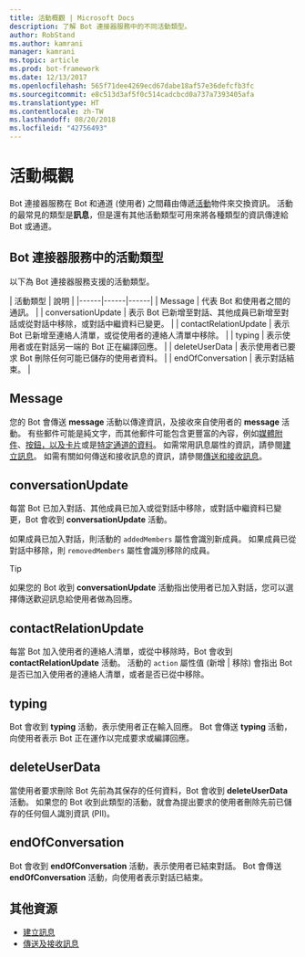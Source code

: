 ```yaml
---
title: 活動概觀 | Microsoft Docs
description: 了解 Bot 連接器服務中的不同活動類型。
author: RobStand
ms.author: kamrani
manager: kamrani
ms.topic: article
ms.prod: bot-framework
ms.date: 12/13/2017
ms.openlocfilehash: 565f71dee4269ecd67dabe18af57e36defcfb3fc
ms.sourcegitcommit: e8c513d3af5f0c514cadcbcd0a737a7393405afa
ms.translationtype: HT
ms.contentlocale: zh-TW
ms.lasthandoff: 08/20/2018
ms.locfileid: "42756493"
---
```

# <a name="activities-overview"></a>活動概觀

Bot 連接器服務在 Bot 和通道 (使用者) 之間藉由傳遞[活動][Activity]物件來交換資訊。 活動的最常見的類型是**訊息**，但是還有其他活動類型可用來將各種類型的資訊傳達給 Bot 或通道。 

## <a name="activity-types-in-the-bot-connector-service"></a>Bot 連接器服務中的活動類型

以下為 Bot 連接器服務支援的活動類型。

| 活動類型 | 說明 |
|------|------|------|
| Message | 代表 Bot 和使用者之間的通訊。 |
| conversationUpdate | 表示 Bot 已新增至對話、其他成員已新增至對話或從對話中移除，或對話中繼資料已變更。 |
| contactRelationUpdate | 表示 Bot 已新增至連絡人清單，或從使用者的連絡人清單中移除。 |
| typing | 表示使用者或在對話另一端的 Bot 正在編譯回應。 | 
| deleteUserData | 表示使用者已要求 Bot 刪除任何可能已儲存的使用者資料。 |
| endOfConversation | 表示對話結束。 |

## <a name="message"></a>Message

您的 Bot 會傳送 **message** 活動以傳達資訊，及接收來自使用者的 **message** 活動。 有些郵件可能是純文字，而其他郵件可能包含更豐富的內容，例如[媒體附件](bot-framework-rest-connector-add-media-attachments.md)、[按鈕，以及卡片](bot-framework-rest-connector-add-rich-cards.md)或是[特定通道的資料](bot-framework-rest-connector-channeldata.md)。 如需常用訊息屬性的資訊，請參閱[建立訊息](bot-framework-rest-connector-create-messages.md)。 如需有關如何傳送和接收訊息的資訊，請參閱[傳送和接收訊息](bot-framework-rest-connector-send-and-receive-messages.md)。 

## <a name="conversationupdate"></a>conversationUpdate

每當 Bot 已加入對話、其他成員已加入或從對話中移除，或對話中繼資料已變更，Bot 會收到 **conversationUpdate** 活動。 

如果成員已加入對話，則活動的 `addedMembers` 屬性會識別新成員。 如果成員已從對話中移除，則 `removedMembers` 屬性會識別移除的成員。 

> [!TIP]
> 如果您的 Bot 收到 **conversationUpdate** 活動指出使用者已加入對話，您可以選擇傳送歡迎訊息給使用者做為回應。 

## <a name="contactrelationupdate"></a>contactRelationUpdate

每當 Bot 加入使用者的連絡人清單，或從中移除時，Bot 會收到 **contactRelationUpdate** 活動。 活動的 `action` 屬性值 (新增 | 移除) 會指出 Bot 是否已加入使用者的連絡人清單，或者是否已從中移除。

## <a name="typing"></a>typing

Bot 會收到 **typing** 活動，表示使用者正在輸入回應。 Bot 會傳送 **typing** 活動，向使用者表示 Bot 正在運作以完成要求或編譯回應。 

## <a name="deleteuserdata"></a>deleteUserData

當使用者要求刪除 Bot 先前為其保存的任何資料，Bot 會收到 **deleteUserData** 活動。 如果您的 Bot 收到此類型的活動，就會為提出要求的使用者刪除先前已儲存的任何個人識別資訊 (PII)。

## <a name="endofconversation"></a>endOfConversation 

Bot 會收到 **endOfConversation** 活動，表示使用者已結束對話。 Bot 會傳送 **endOfConversation** 活動，向使用者表示對話已結束。 

## <a name="additional-resources"></a>其他資源

- [建立訊息](bot-framework-rest-connector-create-messages.md)
- [傳送及接收訊息](bot-framework-rest-connector-send-and-receive-messages.md)

[Activity]: bot-framework-rest-connector-api-reference.md#activity-object